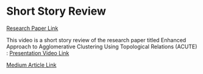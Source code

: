 # Short Story Review

<a href='https://ieeexplore.ieee.org/document/10058206'> Research Paper Link </a>

This video is a short story review of the research paper titled Enhanced Approach to Agglomerative Clustering Using Topological Relations (ACUTE) :
<a href='https://youtu.be/CgJvnDYkoz0'> Presentation Video Link </a>

<a href='https://medium.com/@samarthsharma_/revolutionizing-spatial-data-clustering-with-acute-d0d50a282015'> Medium Article Link </a>





